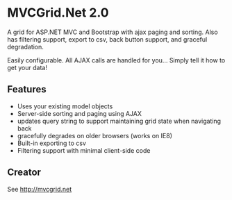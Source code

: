# MVCGrid.Net 2.0
A grid for ASP.NET MVC and Bootstrap with ajax paging and sorting. Also has filtering support, export to csv, back button support, and graceful degradation.

Easily configurable. All AJAX calls are handled for you... Simply tell it how to get your data!


## Features
* Uses your existing model objects
* Server-side sorting and paging using AJAX
* updates query string to support maintaining grid state when navigating back
* gracefully degrades on older browsers (works on IE8)
* Built-in exporting to csv
* Filtering support with minimal client-side code


## Creator

See http://mvcgrid.net
